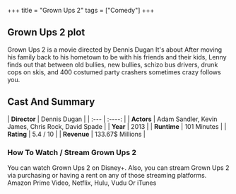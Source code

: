 +++
title = "Grown Ups 2"
tags = ["Comedy"]
+++
## Grown Ups 2 plot
Grown Ups 2 is a movie directed by Dennis Dugan It's about After moving his family back to his hometown to be with his friends and their kids, Lenny finds out that between old bullies, new bullies, schizo bus drivers, drunk cops on skis, and 400 costumed party crashers sometimes crazy follows you.
## Cast And Summary
| **Director**      | Dennis Dugan |
    | :---        |    :----:   |
    |  **Actors** | Adam Sandler, Kevin James, Chris Rock, David Spade |
    | **Year**   | 2013    |
    |  **Runtime** | 101 Minutes |
    |  **Rating** | 5.4 / 10 | 
    |  **Revenue** | 133.67$ Millions |
### How To Watch / Stream Grown Ups 2
You can watch Grown Ups 2 on Disney+.
Also, you can stream Grown Ups 2 via purchasing or having a rent on any of those streaming platforms.
Amazon Prime Video, Netflix, Hulu, Vudu Or iTunes